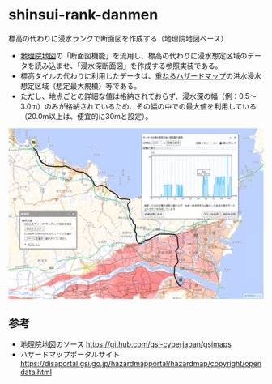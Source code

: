# shinsui-rank-danmen
標高の代わりに浸水ランクで断面図を作成する（地理院地図ベース）

* [地理院地図](https://maps.gsi.go.jp/)の「断面図機能」を流用し、標高の代わりに浸水想定区域のデータを読み込ませ、「浸水深断面図」を作成する参照実装である。
* 標高タイルの代わりに利用したデータは、[重ねるハザードマップ](https://disaportal.gsi.go.jp/hazardmapportal/hazardmap/copyright/opendata.html)の洪水浸水想定区域（想定最大規模）等である。
* ただし、地点ごとの詳細な値は格納されておらず、浸水深の幅（例：0.5～3.0m）のみが格納されているため、その幅の中での最大値を利用している（20.0m以上は、便宜的に30mと設定）。

![サンプル画像](sample-image.png "浸水クラスの断面図サンプル")

## 参考
* 地理院地図のソース https://github.com/gsi-cyberjapan/gsimaps
* ハザードマップポータルサイト https://disaportal.gsi.go.jp/hazardmapportal/hazardmap/copyright/opendata.html

